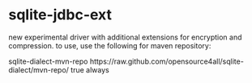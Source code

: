 # sqlite-jdbc-ext

new experimental driver with additional extensions for encryption and compression.
to use, use the following for maven repository:


<repositories>
    <repository>
        <id>sqlite-dialect-mvn-repo</id>
        <url>https://raw.github.com/opensource4all/sqlite-dialect/mvn-repo/</url>
        <snapshots>
            <enabled>true</enabled>
            <updatePolicy>always</updatePolicy>
        </snapshots>
    </repository>
</repositories>
